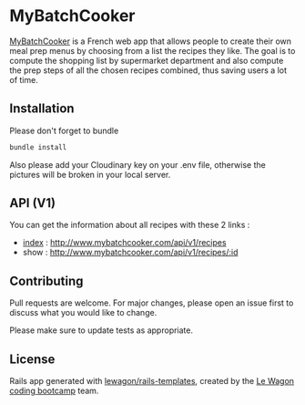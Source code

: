 # MyBatchCooker

[MyBatchCooker](http://www.mybatchcooker.com) is a French web app that allows people to create their own meal prep menus by choosing from a list the recipes they like. The goal is to compute the shopping list by supermarket department and also compute the prep steps of all the chosen recipes combined, thus saving users a lot of time.

## Installation

Please don't forget to bundle

```bash
bundle install
```

Also please add your Cloudinary key on your .env file, otherwise the pictures will be broken in your local server.

## API (V1)

You can get the information about all recipes with these 2 links :
 - [index](http://www.mybatchcooker.com/api/v1/recipes) : http://www.mybatchcooker.com/api/v1/recipes
 - show : http://www.mybatchcooker.com/api/v1/recipes/:id


## Contributing
Pull requests are welcome. For major changes, please open an issue first to discuss what you would like to change.

Please make sure to update tests as appropriate.

## License

Rails app generated with [lewagon/rails-templates](https://github.com/lewagon/rails-templates), created by the [Le Wagon coding bootcamp](https://www.lewagon.com) team.
